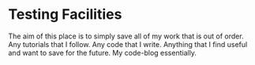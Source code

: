 # Testing Facilities

The aim of this place is to simply save all of my work that is out of order. Any tutorials that I follow. Any code that I write. Anything that I find useful and want to save for the future. My code-blog essentially.